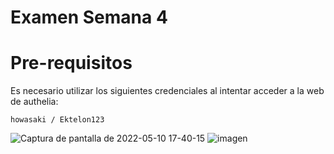 # Examen Semana 4

# Pre-requisitos

Es necesario utilizar los siguientes credenciales al intentar acceder a la web de authelia:
```
howasaki / Ektelon123
```
![Captura de pantalla de 2022-05-10 17-40-15](https://user-images.githubusercontent.com/1282506/167726990-04c52d1c-29cf-4b3f-b0a0-ee00f87dcf45.png)
![imagen](https://user-images.githubusercontent.com/1282506/167728503-bfaede52-0fdf-48d5-89df-231a9ffc17bd.png)
